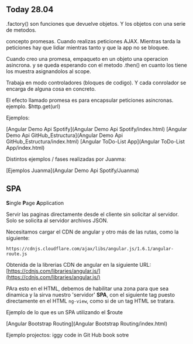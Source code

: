 ## Today 28.04 


.factory() son funciones que devuelve objetos. Y los objetos con una serie de metodos.

concepto promesas.
Cuando realizas peticiones AJAX. Mientras tarda la peticiones hay que lidiar mientras tanto y que la app no se bloquee.

Cuando creo una promesa, empaqueto en un objeto una operacion asincrona.
y se queda esperando con el metodo .then() en cuanto los tiene los muestra asignandolos al scope.

Trabaja en modo controladores (bloques de codigo). Y cada conrolador se encarga de alguna cosa en concreto.

El efecto llamado promesa es para encapsular peticiones asincronas.
ejemplo. $http.get(url)

Ejemplos:

[Angular Demo Api Spotify](Angular Demo Api Spotify/index.html)
[Angular Demo Api GitHub_Estructura](Angular Demo Api GitHub_Estructura/index.html)
[Angular ToDo-List App](Angular ToDo-List App/index.html)

Distintos ejemplos / fases realizadas por Juanma:

[Ejemplos Juanma](Angular Demo Api Spotify/Juanma)


## SPA 

**S**ingle **P**age **A**pplication

Servir las paginas directamente desde el cliente sin solicitar al servidor. Solo se solicita al servidor archivos JSON.

Necesitamos cargar el CDN de angular y otro más de las rutas, como la siguiente:

``https://cdnjs.cloudflare.com/ajax/libs/angular.js/1.6.1/angular-route.js``

Obtenida de la librerias CDN de angular en la siguiente URL:
[https://cdnjs.com/libraries/angular.js/](https://cdnjs.com/libraries/angular.js/)

PAra esto en el HTML, debemos de habilitar una zona para que sea dinamica y la sirva nuestro 'servidor' **SPA**, con el siguiente tag puesto directamente en el HTML ``ng-view``, como si de un tag HTML se tratara.

Ejemplo de lo que es un SPA utilizando el $route

[Angular Bootstrap Routing](Angular Bootstrap Routing/index.html)





Ejemplo projectos:
iggy code in Git Hub book sotre
